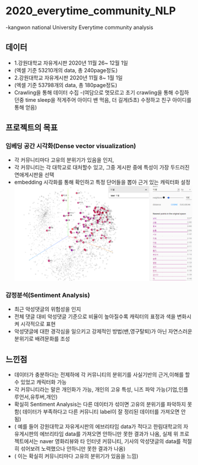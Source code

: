 # 2020_everytime_community_NLP
-kangwon national University Everytime community analysis

## 데이터
- 1.강원대학교 자유게시판 2020년 11월 26~ 12월 1일 
- (엑셀 기준 53210개의 data, 총 240page정도)
- 2.강원대학교 자유게시판 2020년 11월 8~ 1월 1일
- (엑셀 기준 53798개의 data, 총 180page정도)
- Crawling을 통해 데이터 수집
-(여담으로 멋모르고 초기 crawling을 통해 수집하던중 time sleep을 적게주어 아이디 밴 먹음, 더 길게(5초) 수정하고 친구 아이디를 통해 얻음)

## 프로젝트의 목표
### 임베딩 공간 시각화(Dense vector visualization)
- 각 커뮤니티마다 고유의 분위기가 있음을 인지, 
- 각 커뮤니티는 각 대학교로 대처할수 있고, 그중 게시판 중에 특성이 가장 두드러진 연애게시판을 선택 
- embedding 시각화를 통해 확인하고 특정 단어들을 뽑아 근거 있는 캐릭터화 설정
![ex](https://github.com/mynameisheum/2020_everytime_community_NLP/blob/main/Data/character/3.embedding-visualization.png?raw=true)

### 감정분석(Sentiment Analysis)
- 최근 악성댓글의 위험성을 인지
- 전체 댓글 대비 악성댓글 기준으로 비율이 높아질수록 캐릭터의 표정과 색을 변화시켜 시각적으로 표현
- 악성댓글에 대한 경각심을 일으키고 강제적인 방법(밴,영구탈퇴)가 아닌 자연스러운 분위기로 배려문화를 조성


## 느낀점
- 데이터가 충분하다는 전제하에 각 커뮤니티의 분위기를 사실기반의 근거,이해를 할수 있었고 캐릭터화 가능
- 각 커뮤니티라는 말은 개인화가 가능, 개인의 고유 특성, 니즈 파악 가능(기업,인플루언서,유투버,개인)
- 확실히 Sentiment Analysis는 다른 데이터가 섞이면 고유의 분위기를 파악하지 못함( 데이터가 부족하다고 다른 커뮤니티 label이 잘 정리된 데이터를 가져오면 안됨)
- ( 예를 들어 강원대학교 자유게시판의 에브리타임 data가 적다고 한림대학교의 자유게시판의 에브리타임 data를 가져오면 안하니만 못한 결과가 나옴, 실제 위 프로젝트에서는 naver 영화리뷰와 타 인터넷 커뮤니티, 기사의 악성댓글의 data를 적절히 섞어보려 노력했으나 안하니만 못한 결과가 나옴)
- ( 이는 확실히 커뮤니티마다 고유의 분위기가 있음을 느낌)
